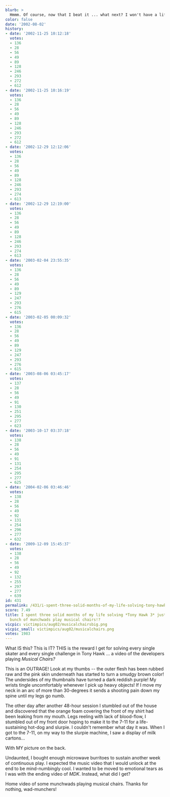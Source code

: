 ```yaml
---
blurb: >
  Hmmm. Of course, now that I beat it ... what next? I won't have a life anymore!
color: false
date: '2002-08-02'
history:
- date: '2002-11-25 10:12:18'
  votes:
  - 136
  - 28
  - 56
  - 49
  - 89
  - 128
  - 246
  - 293
  - 272
  - 612
- date: '2002-11-25 10:16:19'
  votes:
  - 136
  - 28
  - 56
  - 49
  - 89
  - 128
  - 246
  - 293
  - 272
  - 612
- date: '2002-12-29 12:12:06'
  votes:
  - 136
  - 28
  - 56
  - 49
  - 89
  - 128
  - 246
  - 293
  - 274
  - 613
- date: '2002-12-29 12:19:00'
  votes:
  - 136
  - 28
  - 56
  - 49
  - 89
  - 128
  - 246
  - 293
  - 274
  - 613
- date: '2003-02-04 23:55:35'
  votes:
  - 136
  - 28
  - 56
  - 49
  - 89
  - 129
  - 247
  - 293
  - 276
  - 615
- date: '2003-02-05 00:09:32'
  votes:
  - 136
  - 28
  - 56
  - 49
  - 89
  - 129
  - 247
  - 293
  - 276
  - 615
- date: '2003-08-06 03:45:17'
  votes:
  - 137
  - 28
  - 56
  - 49
  - 91
  - 130
  - 251
  - 295
  - 277
  - 623
- date: '2003-10-17 03:37:18'
  votes:
  - 138
  - 28
  - 56
  - 49
  - 91
  - 131
  - 254
  - 295
  - 277
  - 625
- date: '2004-02-06 03:46:46'
  votes:
  - 138
  - 28
  - 56
  - 49
  - 92
  - 131
  - 254
  - 296
  - 277
  - 632
- date: '2009-12-09 15:45:37'
  votes:
  - 138
  - 28
  - 56
  - 49
  - 92
  - 132
  - 255
  - 297
  - 277
  - 639
id: 431
permalink: /431/i-spent-three-solid-months-of-my-life-solving-tony-hawk-3-just-to-watch-a-bunch-of-munchwads-play-musical-chairs/
score: 7.49
title: I spent three solid months of my life solving *Tony Hawk 3* just to watch a
  bunch of munchwads play musical chairs!?
vicpic: victimpics/aug02/musicalchairsbig.png
vicpic_small: victimpics/aug02/musicalchairs.png
votes: 1983
---
```


What IS this? This is IT? THIS is the reward I get for solving every
single skater and every single challenge in Tony Hawk ... a video of the
developers playing *Musical Chairs?*

This is an OUTRAGE! Look at my thumbs -- the outer flesh has been rubbed
raw and the pink skin underneath has started to turn a smudgy brown
color! The undersides of my thumbnails have turned a dark reddish
purple! My wrists tingle uncomfortably whenever I pick up heavy objects!
If I move my neck in an arc of more than 30-degrees it sends a shooting
pain down my spine until my legs go numb.

The other day after another 48-hour session I stumbled out of the house
and discovered that the orange foam covering the front of my shirt had
been leaking from my mouth. Legs reeling with lack of blood-flow, I
stumbled out of my front door hoping to make it to the 7-11 for a
life-sustaining hot-dog and slurpie. I couldn't remember what day it
was. When I got to the 7-11, on my way to the slurpie machine, I saw a
display of milk cartons...

With MY picture on the back.

Undaunted, I bought enough microwave burritoes to sustain another week
of continuous play. I expected the music video that I would unlock at
the end to be mind-numbingly cool. I wanted to be moved to emotional
tears as I was with the ending video of *MDK*. Instead, what did I get?

Home video of some munchwads playing musical chairs. Thanks for nothing,
wad-munchers!